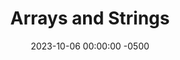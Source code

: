 ---
title: Arrays and Strings
date: 2023-10-06 00:00:00 -0500
categories: [Data Structure]
tags: [forme, interview prep, notes]
---